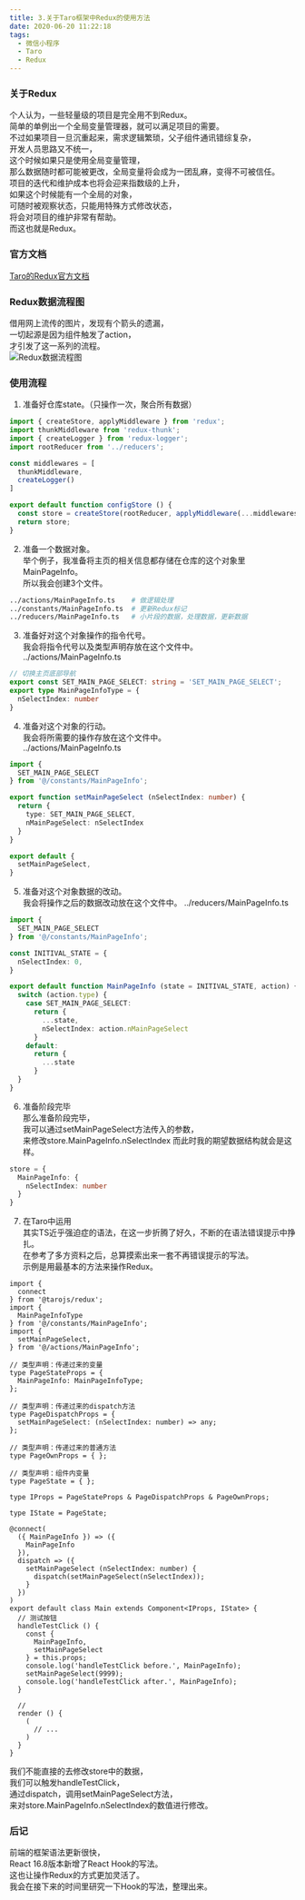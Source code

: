 ```yaml
---
title: 3.关于Taro框架中Redux的使用方法
date: 2020-06-20 11:22:18
tags:
  - 微信小程序
  - Taro
  - Redux
---
```


### 关于Redux
个人认为，一些轻量级的项目是完全用不到Redux。  
简单的单例出一个全局变量管理器，就可以满足项目的需要。  
不过如果项目一旦沉重起来，需求逻辑繁琐，父子组件通讯错综复杂，  
开发人员思路又不统一，  
这个时候如果只是使用全局变量管理，  
那么数据随时都可能被更改，全局变量将会成为一团乱麻，变得不可被信任。  
项目的迭代和维护成本也将会迎来指数级的上升，  
如果这个时候能有一个全局的对象，  
可随时被观察状态，只能用特殊方式修改状态，  
将会对项目的维护非常有帮助。  
而这也就是Redux。  
  
<!-- more -->

### 官方文档
[Taro的Redux官方文档](https://taro-docs.jd.com/taro/docs/redux/)

### Redux数据流程图
借用网上流传的图片，发现有个箭头的遗漏，  
一切起源是因为组件触发了action，  
才引发了这一系列的流程。  
![Redux数据流程图](/images/image_3_1.jpg)

### 使用流程
1. 准备好仓库state。（只操作一次，聚合所有数据）  
``` typescript
import { createStore, applyMiddleware } from 'redux';
import thunkMiddleware from 'redux-thunk';
import { createLogger } from 'redux-logger';
import rootReducer from '../reducers';

const middlewares = [
  thunkMiddleware,
  createLogger()
]

export default function configStore () {
  const store = createStore(rootReducer, applyMiddleware(...middlewares));
  return store;
}
```
  
2. 准备一个数据对象。  
举个例子，我准备将主页的相关信息都存储在仓库的这个对象里MainPageInfo。  
所以我会创建3个文件。  
``` bash
../actions/MainPageInfo.ts    # 做逻辑处理
../constants/MainPageInfo.ts  # 更新Redux标记
../reducers/MainPageInfo.ts   # 小片段的数据，处理数据，更新数据
```
  
3. 准备好对这个对象操作的指令代号。  
我会将指令代号以及类型声明存放在这个文件中。  
../actions/MainPageInfo.ts  
``` typescript
// 切换主页底部导航
export const SET_MAIN_PAGE_SELECT: string = 'SET_MAIN_PAGE_SELECT';
export type MainPageInfoType = {
  nSelectIndex: number
}
```
  
4. 准备对这个对象的行动。  
我会将所需要的操作存放在这个文件中。  
../actions/MainPageInfo.ts  
``` typescript
import {
  SET_MAIN_PAGE_SELECT
} from '@/constants/MainPageInfo';

export function setMainPageSelect (nSelectIndex: number) {
  return {
    type: SET_MAIN_PAGE_SELECT,
    nMainPageSelect: nSelectIndex
  }
}

export default {
  setMainPageSelect,
}
```

5. 准备对这个对象数据的改动。  
我会将操作之后的数据改动放在这个文件中。
../reducers/MainPageInfo.ts  
``` typescript
import {
  SET_MAIN_PAGE_SELECT
} from '@/constants/MainPageInfo';

const INITIVAL_STATE = {
  nSelectIndex: 0,
}

export default function MainPageInfo (state = INITIVAL_STATE, action) {
  switch (action.type) {
    case SET_MAIN_PAGE_SELECT:
      return {
        ...state,
        nSelectIndex: action.nMainPageSelect
      }
    default:
      return {
        ...state
      }
  }
}
```

6. 准备阶段完毕  
那么准备阶段完毕，  
我可以通过setMainPageSelect方法传入的参数，  
来修改store.MainPageInfo.nSelectIndex
而此时我的期望数据结构就会是这样。  
``` typescript
store = {
  MainPageInfo: {
    nSelectIndex: number
  }
}
```

7. 在Taro中运用  
其实TS近乎强迫症的语法，在这一步折腾了好久，不断的在语法错误提示中挣扎。  
在参考了多方资料之后，总算摸索出来一套不再错误提示的写法。  
示例是用最基本的方法来操作Redux。  
``` tsx
import { 
  connect 
} from '@tarojs/redux';
import { 
  MainPageInfoType 
} from '@/constants/MainPageInfo';
import { 
  setMainPageSelect,
} from '@/actions/MainPageInfo';

// 类型声明：传递过来的变量
type PageStateProps = {
  MainPageInfo: MainPageInfoType;
};

// 类型声明：传递过来的dispatch方法
type PageDispatchProps = {
  setMainPageSelect: (nSelectIndex: number) => any;
};

// 类型声明：传递过来的普通方法
type PageOwnProps = { };

// 类型声明：组件内变量
type PageState = { };

type IProps = PageStateProps & PageDispatchProps & PageOwnProps;

type IState = PageState;

@connect(
  ({ MainPageInfo }) => ({
    MainPageInfo
  }),
  dispatch => ({
    setMainPageSelect (nSelectIndex: number) {
      dispatch(setMainPageSelect(nSelectIndex));
    }
  })
)
export default class Main extends Component<IProps, IState> {
  // 测试按钮
  handleTestClick () {
    const {
      MainPageInfo,
      setMainPageSelect
    } = this.props;
    console.log('handleTestClick before.', MainPageInfo);
    setMainPageSelect(9999);
    console.log('handleTestClick after.', MainPageInfo);
  }

  // 
  render () {
    (
      // ...
    )
  }
}
```
我们不能直接的去修改store中的数据，  
我们可以触发handleTestClick，  
通过dispatch，调用setMainPageSelect方法，  
来对store.MainPageInfo.nSelectIndex的数值进行修改。  

### 后记
前端的框架语法更新很快，  
React 16.8版本新增了React Hook的写法。  
这也让操作Redux的方式更加灵活了。  
我会在接下来的时间里研究一下Hook的写法，整理出来。  